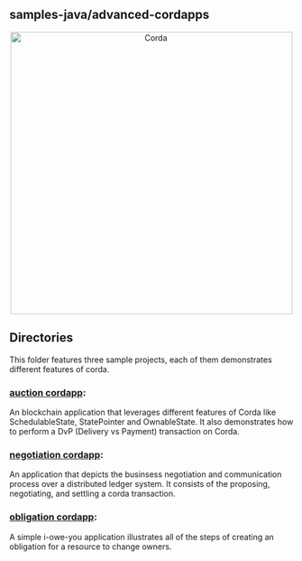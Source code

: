 ## samples-java/advanced-cordapps
<p align="center">
  <img src="https://www.corda.net/wp-content/uploads/2016/11/fg005_corda_b.png" alt="Corda" width="500">
</p>

## Directories

This folder features three sample projects, each of them demonstrates different features of corda.  

### [auction cordapp](./auction-cordapp): 
An blockchain application that leverages different features of Corda like SchedulableState, StatePointer 
and OwnableState. It also demonstrates how to perform a DvP (Delivery vs Payment) transaction on Corda.

### [negotiation cordapp](./negotiation-cordapp): 
An application that depicts the businsess negotiation and communication process over a distributed ledger system. 
It consists of the proposing, negotiating, and settling a corda transaction. 

### [obligation cordapp](./obligation-cordapp): 
A simple i-owe-you application illustrates all of the steps of creating an obligation for a resource to change owners. 



